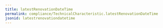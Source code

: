 ```yaml
---
title: latestRenovationDateTime
permalink: compliance/TechnicalCharacteristic.latestRenovationDateTime.html
jsonid: latestrenovationdatetime
---
```

